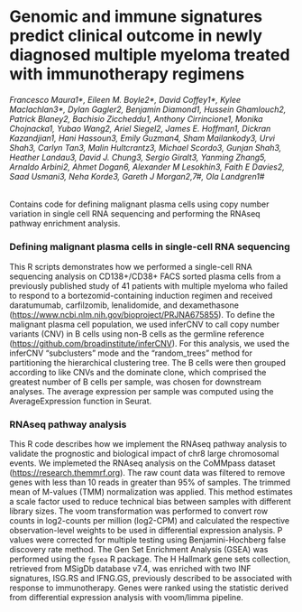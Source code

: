 # Genomic and immune signatures predict clinical outcome in newly diagnosed multiple myeloma treated with immunotherapy regimens
###### Francesco Maura1*, Eileen M. Boyle2*, David Coffey1*, Kylee Maclachlan3*, Dylan Gagler2, Benjamin Diamond1, Hussein Ghamlouch2, Patrick Blaney2, Bachisio Ziccheddu1, Anthony Cirrincione1, Monika Chojnacka1, Yubao Wang2, Ariel Siegel2, James E. Hoffman1, Dickran Kazandjian1, Hani Hassoun3, Emily Guzman4, Sham Mailankody3, Urvi Shah3, Carlyn Tan3, Malin Hultcrantz3, Michael Scordo3, Gunjan Shah3, Heather Landau3, David J. Chung3, Sergio Giralt3, Yanming Zhang5, Arnaldo Arbini2, Ahmet Dogan6, Alexander M Lesokhin3, Faith E Davies2, Saad Usmani3, Neha Korde3, Gareth J Morgan2,7#, Ola Landgren1#

Contains code for defining malignant plasma cells using copy number variation in single cell RNA sequencing and performing the RNAseq pathway enrichment analysis.

### Defining malignant plasma cells in single-cell RNA sequencing
This R scripts demonstrates how we performed a single-cell RNA sequencing analysis on CD138+/CD38+ FACS sorted plasma cells from a previously published study of 41 patients with multiple myeloma who failed to respond to a bortezomid-containing induction regimen and received daratumumab, carfilzomib, lenalidomide, and dexamethasone (https://www.ncbi.nlm.nih.gov/bioproject/PRJNA675855).  To define the malignant plasma cell population, we used inferCNV to call copy number variants (CNV) in B cells using non-B cells as the germline reference (https://github.com/broadinstitute/inferCNV). For this analysis, we used the inferCNV “subclusters” mode and the “random_trees” method for partitioning the hierarchical clustering tree. The B cells were then grouped according to like CNVs and the dominate clone, which comprised the greatest number of B cells per sample, was chosen for downstream analyses. The average expression per sample was computed using the AverageExpression function in Seurat.

### RNAseq pathway analysis
This R code describes how we implement the RNAseq pathway analysis to validate the prognostic and biological impact of chr8 large chromosomal events. We implemeted the RNAseq analysis on the CoMMpass dataset (https://research.themmrf.org). The raw count data was filtered to remove genes with less than 10 reads in greater than 95% of samples. The trimmed mean of M-values (TMM) normalization was applied. This method estimates a scale factor used to reduce technical bias between samples with different library sizes. The voom transformation was performed to convert row counts in log2-counts per million (log2-CPM) and calculated the respective observation-level weights to be used in differential expression analysis. P values were corrected for multiple testing using Benjamini-Hochberg false discovery rate method. The Gen Set Enrichment Analysis (GSEA) was performed using the `fgsea` R package. The H Hallmark gene sets collection, retrieved from MSigDb database v7.4, was enriched with two INF signatures, ISG.RS and IFNG.GS, previously described to be associated with response to immunotherapy. Genes were ranked using the statistic derived from differential expression analysis with voom/limma pipeline.

